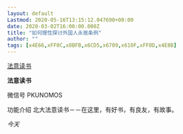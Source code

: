 ```yaml
---
layout: default
Lastmod: 2020-05-16T13:15:12.047690+00:00
date: 2020-03-02T16:00:00.000Z
title: "如何理性探讨外国人永居条例"
author: ""
tags: [x4E66,xFF0C,x8BFB,x6CD5,x6709,x610F,xFF0D,x4E8B]
---
```


[法意读书](javascript:void(0);)

**法意读书** 

微信号 PKUNOMOS

功能介绍 北大法意读书－－在这里，有好书，有良友，有故事。

_今天_

